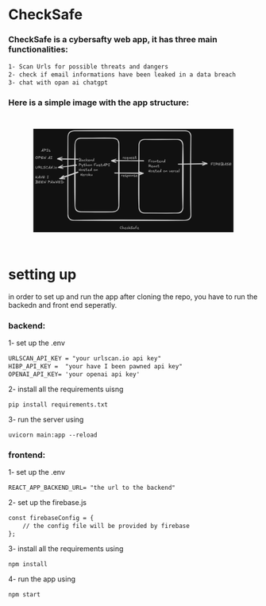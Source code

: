 # CheckSafe

### CheckSafe is a cybersafty web app, it has three main functionalities:

    1- Scan Urls for possible threats and dangers
    2- check if email informations have been leaked in a data breach
    3- chat with opan ai chatgpt

### Here is a simple image with the app structure:
<img src="assets/structure.png" style="transform: scale(0.8);">

# setting up
in order to set up and run the app after cloning the repo, you have to run the backedn and front end seperatly.

### backend:
1- set up the .env

    URLSCAN_API_KEY = "your urlscan.io api key" 
    HIBP_API_KEY =  "your have I been pawned api key"
    OPENAI_API_KEY= 'your openai api key'

2- install all the requirements uisng
    
    pip install requirements.txt
    
3- run the server using

    uvicorn main:app --reload


### frontend:
1- set up the .env

    REACT_APP_BACKEND_URL= "the url to the backend"

2- set up the firebase.js

    const firebaseConfig = {
        // the config file will be provided by firebase
    };

3- install all the requirements using
    
    npm install

4- run the app using
    
    npm start